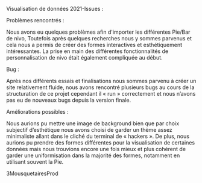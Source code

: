 Visualisation de données 2021-Issues :

Problèmes rencontrés :

Nous avons eu quelques problèmes afin d'importer les différentes Pie/Bar de nivo,
Toutefois après quelques recherches nous y sommes parvenus et cela nous a permis de créer des formes interactives et esthétiquement intéressantes.
La prise en main des différentes fonctionnalités de personnalisation de nivo était également compliquée au début.

Bug :

Après nos différents essais et finalisations nous sommes parvenu à créer un site relativement fluide,
nous avons rencontré plusieurs bugs au cours de la structuration de ce projet cependant il « run » correctement et
nous n’avons pas eu de nouveaux bugs depuis la version finale.

Améliorations possibles :

Nous aurions pu mettre une image de background bien que par choix subjectif d’esthétique nous avons choisi de garder un thème assez
minimaliste allant dans le cliché du terminal de « hackers ». De plus, nous aurions pu prendre des formes différentes pour la visualisation
de certaines données mais nous trouvions encore une fois mieux et plus cohérent de garder une uniformisation dans la majorité des formes, notamment en utilisant souvent la Pie.

3MousquetairesProd
